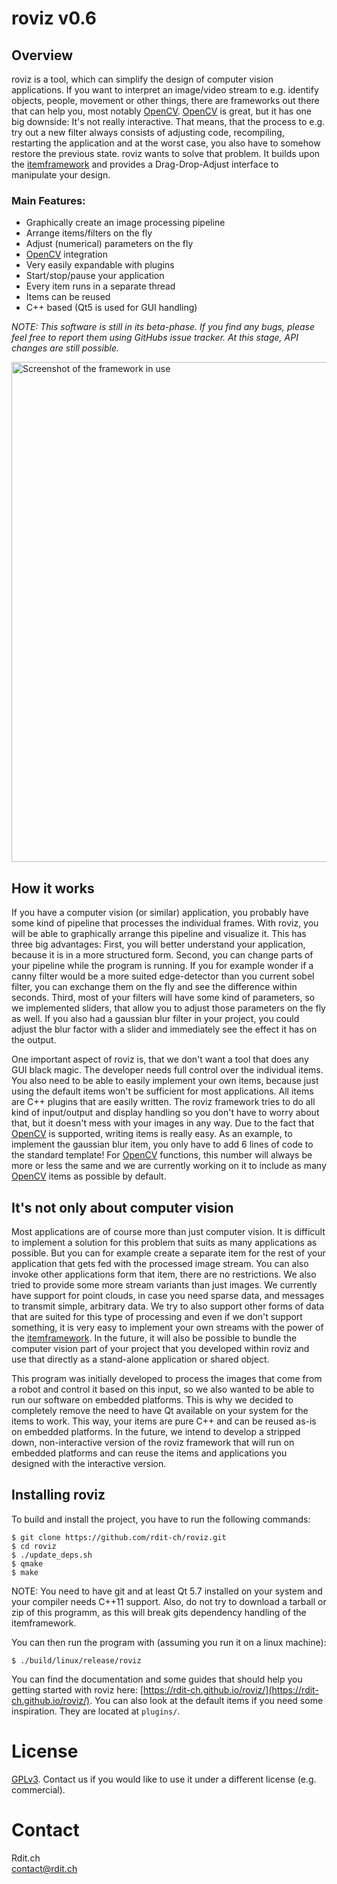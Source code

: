 # roviz v0.6

## Overview

roviz is a tool, which can simplify the design of computer vision applications. If you want to interpret an image/video stream to e.g. identify objects, people, movement or other things, there are frameworks out there that can help you, most notably [OpenCV](http://opencv.org/). [OpenCV](http://opencv.org/) is great, but it has one big downside: It's not really interactive. That means, that the process to e.g. try out a new filter always consists of adjusting code, recompiling, restarting the application and at the worst case, you also have to somehow restore the previous state. roviz wants to solve that problem. It builds upon the [itemframework](https://github.com/rdit-ch/itemframework) and provides a Drag-Drop-Adjust interface to manipulate your design.

### Main Features:

 * Graphically create an image processing pipeline
 * Arrange items/filters on the fly
 * Adjust (numerical) parameters on the fly
 * [OpenCV](http://opencv.org/) integration
 * Very easily expandable with plugins
 * Start/stop/pause your application
 * Every item runs in a separate thread
 * Items can be reused
 * C++ based (Qt5 is used for GUI handling)

_NOTE: This software is still in its beta-phase. If you find any bugs, please feel free to report them using GitHubs issue tracker. At this stage, API changes are still possible._

<a href="./docs/screenshot.png"><img src="./docs/screenshot.png" alt="Screenshot of the framework in use" width= "800"/></a>

## How it works

If you have a computer vision (or similar) application, you probably have some kind of pipeline that processes the individual frames. With roviz, you will be able to graphically arrange this pipeline and visualize it. This has three big advantages: First, you will better understand your application, because it is in a more structured form. Second, you can change parts of your pipeline while the program is running. If you for example wonder if a canny filter would be a more suited edge-detector than you current sobel filter, you can exchange them on the fly and see the difference within seconds. Third, most of your filters will have some kind of parameters, so we implemented sliders, that allow you to adjust those parameters on the fly as well. If you also had a gaussian blur filter in your project, you could adjust the blur factor with a slider and immediately see the effect it has on the output.

One important aspect of roviz is, that we don't want a tool that does any GUI black magic. The developer needs full control over the individual items. You also need to be able to easily implement your own items, because just using the default items won't be sufficient for most applications. All items are C++ plugins that are easily written. The roviz framework tries to do all kind of input/output and display handling so you don't have to worry about that, but it doesn't mess with your images in any way. Due to the fact that [OpenCV](http://opencv.org/) is supported, writing items is really easy. As an example, to implement the gaussian blur item, you only have to add 6 lines of code to the standard template! For [OpenCV](http://opencv.org/) functions, this number will always be more or less the same and we are currently working on it to include as many [OpenCV](http://opencv.org/) items as possible by default.

## It's not only about computer vision

Most applications are of course more than just computer vision. It is difficult to implement a solution for this problem that suits as many applications as possible. But you can for example create a separate item for the rest of your application that gets fed with the processed image stream. You can also invoke other applications form that item, there are no restrictions. We also tried to provide some more stream variants than just images. We currently have support for point clouds, in case you need sparse data, and messages to transmit simple, arbitrary data. We try to also support other forms of data that are suited for this type of processing and even if we don't support something, it is very easy to implement your own streams with the power of the [itemframework](https://github.com/rdit-ch/itemframework). In the future, it will also be possible to bundle the computer vision part of your project that you developed within roviz and use that directly as a stand-alone application or shared object.

This program was initially developed to process the images that come from a robot and control it based on this input, so we also wanted to be able to run our software on embedded platforms. This is why we decided to completely remove the need to have Qt available on your system for the items to work. This way, your items are pure C++ and can be reused as-is on embedded platforms. In the future, we intend to develop a stripped down, non-interactive version of the roviz framework that will run on embedded platforms and can reuse the items and applications you designed with the interactive version.

## Installing roviz

To build and install the project, you have to run the following commands:

```text
$ git clone https://github.com/rdit-ch/roviz.git
$ cd roviz
$ ./update_deps.sh
$ qmake
$ make
```

NOTE: You need to have git and at least Qt 5.7 installed on your system and your compiler needs C++11 support. Also, do not try to download a tarball or zip of this programm, as this will break gits dependency handling of the itemframework.

You can then run the program with (assuming you run it on a linux machine):

```
$ ./build/linux/release/roviz
```

You can find the documentation and some guides that should help you getting started with roviz here: [https://rdit-ch.github.io/roviz/](https://rdit-ch.github.io/roviz/). You can also look at the default items if you need some inspiration. They are located at `plugins/`.

# License

[GPLv3](https://www.gnu.org/licenses/gpl-3.0.de.html). Contact us if you would like to use it under a different license (e.g. commercial).

# Contact

Rdit.ch  
[contact@rdit.ch](mailto:contact@rdit.ch)
